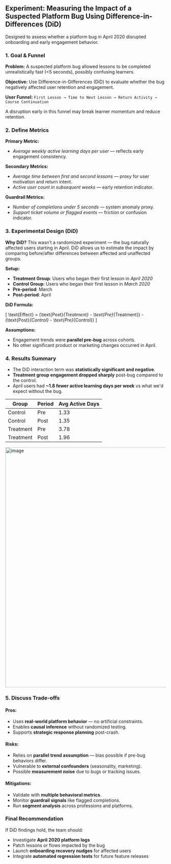 ## Experiment: Measuring the Impact of a Suspected Platform Bug Using Difference-in-Differences (DiD)

Designed to assess whether a platform bug in April 2020 disrupted onboarding and early engagement behavior.



### 1. Goal & Funnel

**Problem:** A suspected platform bug allowed lessons to be completed unrealistically fast (<5 seconds), possibly confusing learners.

**Objective:** Use Difference-in-Differences (DiD) to evaluate whether the bug negatively affected user retention and engagement.

**User Funnel:**
`First Lesson → Time to Next Lesson → Return Activity → Course Continuation`

A disruption early in this funnel may break learner momentum and reduce retention.



### 2. Define Metrics

**Primary Metric:**
- *Average weekly active learning days per user* — reflects early engagement consistency.

**Secondary Metrics:**
- *Average time between first and second lessons* — proxy for user motivation and return intent.
- *Active user count in subsequent weeks* — early retention indicator.

**Guardrail Metrics:**
- *Number of completions under 5 seconds* — system anomaly proxy.
- *Support ticket volume or flagged events* — friction or confusion indicator.



### 3. Experimental Design (DiD)

**Why DiD?**
This wasn’t a randomized experiment — the bug naturally affected users starting in April. DiD allows us to estimate the impact by comparing before/after differences between affected and unaffected groups.

**Setup:**
- **Treatment Group**: Users who began their first lesson in *April 2020*
- **Control Group**: Users who began their first lesson in *March 2020*
- **Pre-period**: March
- **Post-period**: April

**DiD Formula:**

\[
\text{Effect} = (\text{Post}_{Treatment} - \text{Pre}_{Treatment}) - (\text{Post}_{Control} - \text{Pre}_{Control})
\]

**Assumptions:**
- Engagement trends were **parallel pre-bug** across cohorts.
- No other significant product or marketing changes occurred in April.



### 4. Results Summary

- The DiD interaction term was **statistically significant and negative**.
- **Treatment group engagement dropped sharply** post-bug compared to the control.
- April users had **~1.8 fewer active learning days per week** vs what we'd expect without the bug.

| Group      | Period | Avg Active Days |
|------------|--------|------------------|
| Control    | Pre    | 1.33             |
| Control    | Post   | 1.35             |
| Treatment  | Pre    | 3.78             |
| Treatment  | Post   | 1.96             |


<img width="1562" height="752" alt="image" src="https://github.com/user-attachments/assets/d68d19df-69d8-451b-ae12-c84dc1bb3050" />



### 5. Discuss Trade-offs

#### Pros:
- Uses **real-world platform behavior** — no artificial constraints.
- Enables **causal inference** without randomized testing.
- Supports **strategic response planning** post-crash.

#### Risks:
- Relies on **parallel trend assumption** — bias possible if pre-bug behaviors differ.
- Vulnerable to **external confounders** (seasonality, marketing).
- Possible **measurement noise** due to bugs or tracking issues.

#### Mitigations:
- Validate with **multiple behavioral metrics**.
- Monitor **guardrail signals** like flagged completions.
- Run **segment analysis** across professions and platforms.



### Final Recommendation

If DiD findings hold, the team should:

- Investigate **April 2020 platform logs**
- Patch lessons or flows impacted by the bug
- Launch **onboarding recovery nudges** for affected users
- Integrate **automated regression tests** for future feature releases


